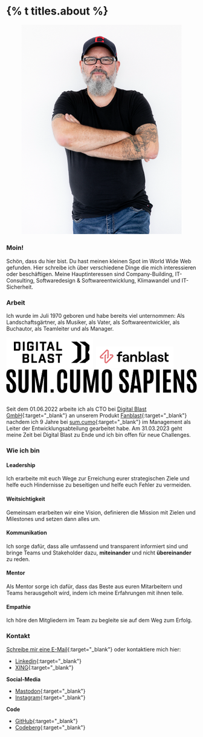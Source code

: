 <h1 class="post-title divided p-name" itemprop="name headline">{% t titles.about %}</h1>

<figure>
  <img alt="Andy Wenk" src="/assets/images/andy-3.png" />
</figure>

### Moin!

Schön, dass du hier bist. Du hast meinen kleinen Spot im World Wide Web gefunden. Hier schreibe ich über verschiedene Dinge die mich interessieren oder beschäftigen. Meine Hauptinteressen sind Company-Building, IT-Consulting, Softwaredesign & Softwareentwicklung, Klimawandel und IT-Sicherheit.  

### Arbeit

Ich wurde im Juli 1970 geboren und habe bereits viel unternommen: Als Landschaftsgärtner, als Musiker, als Vater, als Softwareentwickler, als Buchautor, als Teamleiter und als Manager. 

<div class="about-images">
  <img src="/assets/images/digitalblast-logo.png">&nbsp;
  <img src="/assets/images/fanblast-logo.png">&nbsp;
  <img src="/assets/images/sumcumo-logo-black.png" class="sc">&nbsp;
</div>

Seit dem 01.06.2022 arbeite ich als CTO bei [Digital Blast GmbH](https://www.digitalblast.com){:target="_blank"} an unserem Produkt [Fanblast](https://www.fanblast.com){:target="_blank"} nachdem ich 9 Jahre bei [sum.cumo](https://www.sumcumo.com){:target="_blank"} im Management als Leiter der Entwicklungsabteilung gearbeitet habe. Am 31.03.2023 geht meine Zeit bei Digital Blast zu Ende und ich bin offen für neue Challenges.

### Wie ich bin

#### Leadership

Ich erarbeite mit euch Wege zur Erreichung eurer strategischen Ziele und helfe euch Hindernisse zu beseitigen und helfe euch Fehler zu vermeiden.

#### Weitsichtigkeit

Gemeinsam erarbeiten wir eine Vision, definieren die Mission mit Zielen und Milestones und setzen dann alles um.

#### Kommunikation

Ich sorge dafür, dass alle umfassend und transparent informiert sind und bringe Teams und Stakeholder dazu, **miteinander** und nicht **übereinander** zu reden.

#### Mentor

Als Mentor sorge ich dafür, dass das Beste aus euren Mitarbeitern und Teams herausgeholt wird, indem ich meine Erfahrungen mit ihnen teile.

#### Empathie

Ich höre den Mitgliedern im Team zu begleite sie auf dem Weg zum Erfolg.

### Kontakt

[Schreibe mir eine E-Mail](mailto:post@andy-wenk.de){:target="_blank"} oder kontaktiere mich hier:

* [Linkedin](https://www.linkedin.com/in/andreas-wenk-88773a239/){:target="_blank"}
* [XING](https://www.xing.com/profile/Andreas_Wenk2){:target="_blank"}

**Social-Media**

* [Mastodon](https://mastodon.world/@andywenk){:target="_blank"}
* [Instagram](https://www.instagram.com/awenkhh/){:target="_blank"}

**Code**

* [GitHub](https://github.com/andywenk){:target="_blank"}
* [Codeberg](https://codeberg.org/andywenk){:target="_blank"}
